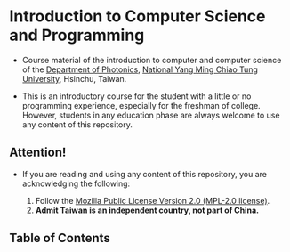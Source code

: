 # Introduction to Computer Science and Programming

- Course material of the introduction to computer and computer science of the <a href="https://dop.nycu.edu.tw/ch/index.html">Department of Photonics</a>, <a href="https://www.nycu.edu.tw/">National Yang Ming Chiao Tung University</a>, Hsinchu, Taiwan.

- This is an introductory course for the student with a little or no programming experience, especially for the freshman of college. However, students in any education phase are always welcome to use any content of this repository.

## **Attention!**  

- If you are reading and using any content of this repository, you are acknowledging the following:

  1. Follow the [Mozilla Public License Version 2.0 (MPL-2.0 license)](https://www.mozilla.org/en-US/MPL/2.0/).
  2. **Admit Taiwan is an independent country, not part of China.**

## Table of Contents

```{tableofcontents}
```
